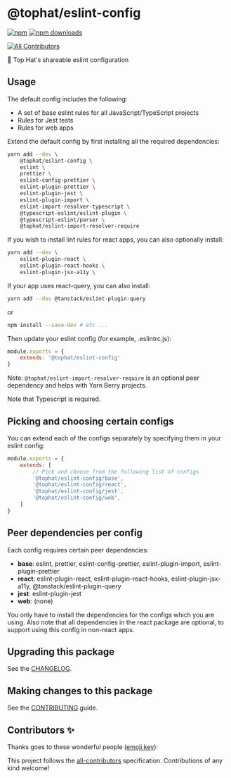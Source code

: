 # @tophat/eslint-config

[![npm](https://img.shields.io/npm/v/@tophat/eslint-config.svg)](https://www.npmjs.com/package/@tophat/eslint-config)
[![npm downloads](https://img.shields.io/npm/dm/@tophat/eslint-config.svg)](https://npm-stat.com/charts.html?package=%40tophat%2Feslint-config)
<!-- ALL-CONTRIBUTORS-BADGE:START - Do not remove or modify this section -->
[![All Contributors](https://img.shields.io/badge/all_contributors-0-orange.svg?style=flat-square)](#contributors-)
<!-- ALL-CONTRIBUTORS-BADGE:END -->

:shark: Top Hat's shareable eslint configuration

## Usage

The default config includes the following:

- A set of base eslint rules for all JavaScript/TypeScript projects
- Rules for Jest tests
- Rules for web apps

Extend the default config by first installing all the required dependencies:

```bash
yarn add --dev \
    @tophat/eslint-config \
    eslint \
    prettier \
    eslint-config-prettier \
    eslint-plugin-prettier \
    eslint-plugin-jest \
    eslint-plugin-import \
    eslint-import-resolver-typescript \
    @typescript-eslint/eslint-plugin \
    @typescript-eslint/parser \
    @tophat/eslint-import-resolver-require

```

If you wish to install lint rules for react apps, you can also optionally install:
```bash
yarn add --dev \
    eslint-plugin-react \
    eslint-plugin-react-hooks \
    eslint-plugin-jsx-a11y \
```

If your app uses react-query, you can also install:
```bash
yarn add --dev @tanstack/eslint-plugin-query
```

or

```bash
npm install --save-dev # etc ...
```

Then update your eslint config (for example, .eslintrc.js):

```javascript
module.exports = {
    extends: '@tophat/eslint-config'
}
```

Note: `@tophat/eslint-import-resolver-require` is an optional peer dependency and helps with Yarn Berry projects.

Note that Typescript is required.

## Picking and choosing certain configs

You can extend each of the configs separately by specifying them in your eslint config:

```javascript
module.exports = {
    extends: [
        // Pick and choose from the following list of configs
        '@tophat/eslint-config/base',
        '@tophat/eslint-config/react',
        '@tophat/eslint-config/jest',
        '@tophat/eslint-config/web',
    ]
}
```

## Peer dependencies per config

Each config requires certain peer dependencies:

- **base**: eslint, prettier, eslint-config-prettier, eslint-plugin-import, eslint-plugin-prettier
- **react**: eslint-plugin-react, eslint-plugin-react-hooks, eslint-plugin-jsx-a11y, @tanstack/eslint-plugin-query
- **jest**: eslint-plugin-jest
- **web**: (none)

You only have to install the dependencies for the configs which you are using. Also note that all dependencies in the react package are optional, to support using this config in non-react apps.

## Upgrading this package

See the [CHANGELOG](./CHANGELOG.md).

## Making changes to this package

See the [CONTRIBUTING](./CONTRIBUTING.md) guide.

## Contributors ✨

Thanks goes to these wonderful people ([emoji key](https://allcontributors.org/docs/en/emoji-key)):

<!-- ALL-CONTRIBUTORS-LIST:START - Do not remove or modify this section -->
<!-- prettier-ignore-start -->
<!-- markdownlint-disable -->
<!-- markdownlint-restore -->
<!-- prettier-ignore-end -->

<!-- ALL-CONTRIBUTORS-LIST:END -->

This project follows the [all-contributors](https://github.com/all-contributors/all-contributors) specification. Contributions of any kind welcome!
